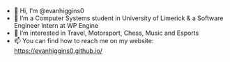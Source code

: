 - 👋 Hi, I’m @evanhiggins0
- 🌱 I’m a Computer Systems student in University of Limerick & a Software Engineer Intern at WP Engine
- 👀 I’m interested in Travel, Motorsport, Chess, Music and Esports
- 📫 You can find how to reach me on my website: https://evanhiggins0.github.io/

<!---
evanhiggins0/evanhiggins0 is a ✨ special ✨ repository because its `README.md` (this file) appears on your GitHub profile.
You can click the Preview link to take a look at your changes.
--->
